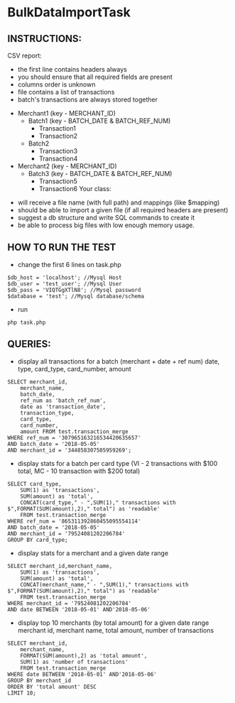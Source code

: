 # BulkDataImportTask
## INSTRUCTIONS:
CSV report:
- the first line contains headers always
- you should ensure that all required fields are present
- columns order is unknown
- file contains a list of transactions
- batch's transactions are always stored together

* Merchant1 (key - MERCHANT_ID)
  * Batch1 (key - BATCH_DATE & BATCH_REF_NUM)
     * Transaction1
     * Transaction2
   * Batch2
     * Transaction3
     * Transaction4
 * Merchant2 (key - MERCHANT_ID)
   * Batch3 (key - BATCH_DATE & BATCH_REF_NUM)
     * Transaction5
     * Transaction6
Your class:
- will receive a file name (with full path) and mappings (like $mapping)
- should be able to import a given file (if all required headers are present)  
- suggest a db structure and write SQL commands to create it 
- be able to process big files with low enough memory usage.

## HOW TO RUN THE TEST
- change the first 6 lines on task.php
```
$db_host = 'localhost'; //Mysql Host
$db_user = 'test_user'; //Mysql User
$db_pass = 'VIQTGgXTlN8'; //Mysql password
$database = 'test'; //Mysql database/schema
```
- run
``` 
php task.php
```

## QUERIES:
- display all transactions for a batch (merchant + date + ref num) date, type, card_type, card_number, amount 
```
SELECT merchant_id, 
	merchant_name, 
    batch_date, 
    ref_num as 'batch_ref_num',
    date as 'transaction_date', 
    transaction_type,
    card_type,
    card_number,
    amount FROM test.transaction_merge
WHERE ref_num = '307965163216534420635657' 
AND batch_date = '2018-05-05'
AND merchant_id = '344858307505959269';
```
- display stats for a batch per card type (VI - 2 transactions with $100 total, MC - 10 transaction with $200 total)
```
SELECT card_type,
	SUM(1) as 'transactions',
	SUM(amount) as 'total',
	CONCAT(card_type," - ",SUM(1)," transactions with $",FORMAT(SUM(amount),2)," total") as 'readable'
    FROM test.transaction_merge
WHERE ref_num = '865311392860455095554114' 
AND batch_date = '2018-05-05'
AND merchant_id = '79524081202206784'
GROUP BY card_type;
```
- display stats for a merchant and a given date range
```
SELECT merchant_id,merchant_name,
	SUM(1) as 'transactions',
	SUM(amount) as 'total',
    CONCAT(merchant_name," - ",SUM(1)," transactions with $",FORMAT(SUM(amount),2)," total") as 'readable'
    FROM test.transaction_merge
WHERE merchant_id = '79524081202206784'
AND date BETWEEN '2018-05-01' AND'2018-05-06'
```
- display top 10 merchants (by total amount) for a given date range merchant id, merchant name, total amount, number of transactions
```
SELECT merchant_id,
	merchant_name,
	FORMAT(SUM(amount),2) as 'total amount',
    SUM(1) as 'number of transactions'
    FROM test.transaction_merge
WHERE date BETWEEN '2018-05-01' AND'2018-05-06'
GROUP BY merchant_id
ORDER BY 'total amount' DESC
LIMIT 10;
```
